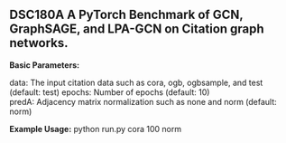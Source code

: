 ## DSC180A A PyTorch Benchmark of GCN, GraphSAGE, and LPA-GCN on Citation graph networks.

**Basic Parameters:**

  data:  The input citation data such as cora, ogb, ogbsample, and test (default: test)
  epochs:  Number of epochs (default: 10)  
  predA: Adjacency matrix normalization such as none and norm (default: norm)  

**Example Usage:**
  python run.py cora 100 norm  

